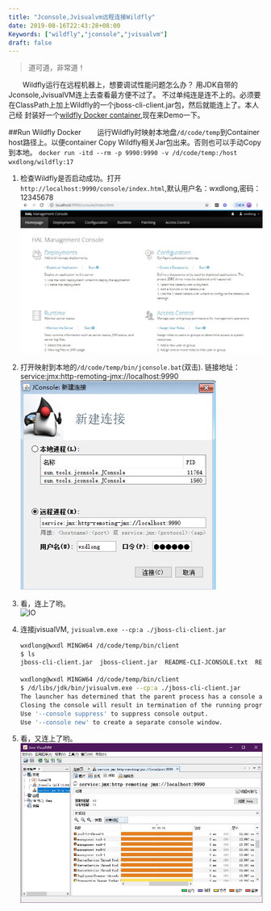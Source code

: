 ```yaml
---
title: "Jconsole,Jvisualvm远程连接Wildfly"
date: 2019-08-16T22:43:28+08:00
Keywords: ["wildfly","jconsole","jvisualvm"]
draft: false
---
```

>道可道，非常道！   

　　Wildfly运行在远程机器上，想要调试性能问题怎么办？ 用JDK自带的Jconsole,JvisualVM连上去查看最方便不过了。
不过单纯连是连不上的。必须要在ClassPath上加上Wildfly的一个jboss-cli-client.jar包，然后就能连上了。本人己经
封装好一个[wildfly Docker container](!),现在来Demo一下。
<!--more-->

##Run Wildfly Docker
　　运行Wildfly时映射本地盘`/d/code/temp`到Container host路径上。以便container Copy Wildfly相关Jar包出来。否则也可以手动Copy到本地。
`docker run -itd --rm -p 9990:9990 -v /d/code/temp:/host wxdlong/wildfly:17`

1. 检查Wildfly是否启动成功。打开`http://localhost:9990/console/index.html`,默认用户名：wxdlong,密码：12345678  
![IO](/jpg/201908/wildflyIndex.jpg)

2. 打开映射到本地的`/d/code/temp/bin/jconsole.bat`(双击). 链接地址：service:jmx:http-remoting-jmx://localhost:9990    
![IO](/jpg/201908/jconsoleLogin.jpg)

3. 看，连上了哟。  
![IO](/jpg/201908/jconsoleDetailjpg)

4. 连接jvisualVM, `jvisualvm.exe --cp:a ./jboss-cli-client.jar`
    ```bash
    wxdlong@wxdl MINGW64 /d/code/temp/bin/client
    $ ls
    jboss-cli-client.jar  jboss-client.jar  README-CLI-JCONSOLE.txt  README-EJB-JMS.txt

    wxdlong@wxdl MINGW64 /d/code/temp/bin/client
    $ /d/libs/jdk/bin/jvisualvm.exe --cp:a ./jboss-cli-client.jar
    The launcher has determined that the parent process has a console and will reuse it for its own console output.
    Closing the console will result in termination of the running program.
    Use '--console suppress' to suppress console output.
    Use '--console new' to create a separate console window.
    ```

5. 看，又连上了哟。
![IO](/jpg/201908/jvisualVmDetail.jpg)